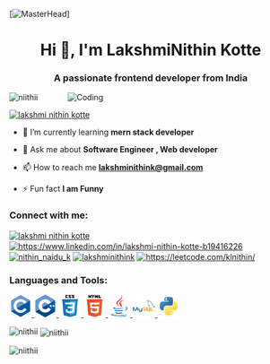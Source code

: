 [![MasterHead](https://1.bp.blogspot.com/-7A4WynwLsMw/XbBpCXG8fHI/AAAAAAAAMt4/uOa1bpLskYgrwGbllhSu2SDj_Mig8SXJQCLcBGAsYHQ/s1600/2000_600px.gif)]

<h1 align="center">Hi 👋, I'm LakshmiNithin Kotte</h1>
<h3 align="center">A passionate frontend developer from India</h3>
<img align="right" alt="Coding" width="400" src="https://cdn.dribbble.com/users/1162077/screenshots/3848914/programmer.gif">

<p align="left"> <img src="https://komarev.com/ghpvc/?username=niithii&label=Profile%20views&color=0e75b6&style=flat" alt="niithii" /> </p>

<p align="left"> <a href="https://twitter.com/lakshmi nithin kotte" target="blank"><img src="https://img.shields.io/twitter/follow/lakshmi nithin kotte?logo=twitter&style=for-the-badge" alt="lakshmi nithin kotte" /></a> </p>

- 🌱 I’m currently learning **mern stack developer**

- 💬 Ask me about **Software Engineer , Web developer**

- 📫 How to reach me **lakshminithink@gmail.com**

- ⚡ Fun fact **I am Funny**

<h3 align="left">Connect with me:</h3>
<p align="left">
<a href="https://twitter.com/lakshmi nithin kotte" target="blank"><img align="center" src="https://raw.githubusercontent.com/rahuldkjain/github-profile-readme-generator/master/src/images/icons/Social/twitter.svg" alt="lakshmi nithin kotte" height="30" width="40" /></a>
<a href="https://linkedin.com/in/https://www.linkedin.com/in/lakshmi-nithin-kotte-b19416226" target="blank"><img align="center" src="https://raw.githubusercontent.com/rahuldkjain/github-profile-readme-generator/master/src/images/icons/Social/linked-in-alt.svg" alt="https://www.linkedin.com/in/lakshmi-nithin-kotte-b19416226" height="30" width="40" /></a>
<a href="https://instagram.com/nithin_naidu_k" target="blank"><img align="center" src="https://raw.githubusercontent.com/rahuldkjain/github-profile-readme-generator/master/src/images/icons/Social/instagram.svg" alt="nithin_naidu_k" height="30" width="40" /></a>
<a href="https://www.codechef.com/users/lakshminithink" target="blank"><img align="center" src="https://cdn.jsdelivr.net/npm/simple-icons@3.1.0/icons/codechef.svg" alt="lakshminithink" height="30" width="40" /></a>
<a href="https://www.leetcode.com/https://leetcode.com/klnithin/" target="blank"><img align="center" src="https://raw.githubusercontent.com/rahuldkjain/github-profile-readme-generator/master/src/images/icons/Social/leet-code.svg" alt="https://leetcode.com/klnithin/" height="30" width="40" /></a>
</p>

<h3 align="left">Languages and Tools:</h3>
<p align="left"> <a href="https://www.cprogramming.com/" target="_blank" rel="noreferrer"> <img src="https://raw.githubusercontent.com/devicons/devicon/master/icons/c/c-original.svg" alt="c" width="40" height="40"/> </a> <a href="https://www.w3schools.com/cpp/" target="_blank" rel="noreferrer"> <img src="https://raw.githubusercontent.com/devicons/devicon/master/icons/cplusplus/cplusplus-original.svg" alt="cplusplus" width="40" height="40"/> </a> <a href="https://www.w3schools.com/css/" target="_blank" rel="noreferrer"> <img src="https://raw.githubusercontent.com/devicons/devicon/master/icons/css3/css3-original-wordmark.svg" alt="css3" width="40" height="40"/> </a> <a href="https://www.w3.org/html/" target="_blank" rel="noreferrer"> <img src="https://raw.githubusercontent.com/devicons/devicon/master/icons/html5/html5-original-wordmark.svg" alt="html5" width="40" height="40"/> </a> <a href="https://www.java.com" target="_blank" rel="noreferrer"> <img src="https://raw.githubusercontent.com/devicons/devicon/master/icons/java/java-original.svg" alt="java" width="40" height="40"/> </a> <a href="https://www.mysql.com/" target="_blank" rel="noreferrer"> <img src="https://raw.githubusercontent.com/devicons/devicon/master/icons/mysql/mysql-original-wordmark.svg" alt="mysql" width="40" height="40"/> </a> <a href="https://www.python.org" target="_blank" rel="noreferrer"> <img src="https://raw.githubusercontent.com/devicons/devicon/master/icons/python/python-original.svg" alt="python" width="40" height="40"/> </a> </p>

<p><img align="left" src="https://github-readme-stats.vercel.app/api/top-langs?username=niithii&show_icons=true&locale=en&layout=compact" alt="niithii" /></p>

<p>&nbsp;<img align="center" src="https://github-readme-stats.vercel.app/api?username=niithii&show_icons=true&locale=en" alt="niithii" /></p>

<p><img align="center" src="https://github-readme-streak-stats.herokuapp.com/?user=niithii&" alt="niithii" /></p>
